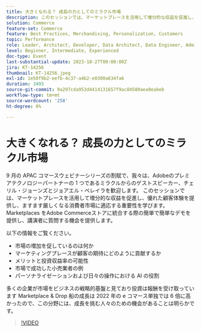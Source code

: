 ```yaml
---
title: 大きくなれる？ 成長の力としてのミラクル市場
description: このセッションでは、マーケットプレースを活用して増分的な収益を促進し、優れた顧客体験を提供し、ますます厳しくなる消費者市場に適応する重要性を学びます。 パーソナライゼーションにおける AI の役割と、日々の操作。 市場をビジネスの戦略的基盤と捉える企業が増えています。
solution: Commerce
feature-set: Commerce
feature: Best Practices, Merchandising, Personalization, Customers
topic: Performance
role: Leader, Architect, Developer, Data Architect, Data Engineer, Admin, User
level: Beginner, Intermediate, Experienced
doc-type: Event
last-substantial-update: 2023-10-27T00:00:00Z
jira: KT-14256
thumbnail: KT-14256.jpeg
exl-id: 1e50f9b2-eefb-4c37-a4b2-e0300a634fa6
duration: 3493
source-git-commit: 9a297cda953d4414131657f9ac84580aea0eabeb
workflow-type: tm+mt
source-wordcount: '258'
ht-degree: 0%

---
```


# 大きくなれる？ 成長の力としてのミラクル市場

9 月の APAC コマースウェビナーシリーズの割賦で、我々は、Adobeのプレミアテクノロジーパートナーの 1 つであるミラクルからのゲストスピーカー、チェリル・ジョーンズとジョアエル・ペレイラを歓迎します。 このセッションでは、マーケットプレースを活用して増分的な収益を促進し、優れた顧客体験を提供し、ますます厳しくなる消費者市場に適応する重要性を学びます。 Marketplaces をAdobe Commerceストアに統合する際の簡単で簡単なデモを提供し、講演者に質問する機会を提供します。

以下の情報をご覧ください。

* 市場の増加を促しているのは何か
* マーケティングプレースが顧客の期待にどのように貢献するか
* メリットと投資収益率の可能性
* 市場で成功した小売業者の例
* パーソナライゼーションおよび日々の操作における AI の役割

多くの企業が市場をビジネスの戦略的基盤と見ており投資は報酬を受け取っています Marketplace &amp; Drop 船の成長は 2022 年の e コマース単独では 6 倍に高かったので、この分野には、成長を挑む人々のための機会があることは明らかです。

>[!VIDEO](https://video.tv.adobe.com/v/3425190/?learn=on)
